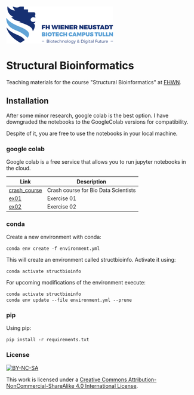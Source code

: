 ![logo](imgs/logo.png)

# Structural Bioinformatics

Teaching materials for the course "Structural Bioinformatics" at [FHWN](https://tulln.fhwn.ac.at/studiengang/bio-data-science).

## Installation

After some minor research, google colab is the best option.
I have downgraded the notebooks to the GoogleColab versions for compatibility.

Despite of it, you are free to use the notebooks in your local machine.

### google colab

Google colab is a free service that allows you to run jupyter notebooks in the cloud.

| Link                                                                                                                               | Description                          |
|------------------------------------------------------------------------------------------------------------------------------------|--------------------------------------|
| [crash_course](https://colab.research.google.com/github/yerkoescalona/structural_bioinformatics/blob/main/ex00/crash_course.ipynb) | Crash course for Bio Data Scientists |
| [ex01](https://colab.research.google.com/github/yerkoescalona/structural_bioinformatics/blob/main/ex01/ex01.ipynb)                 | Exercise 01                          |
| [ex02](https://colab.research.google.com/github/yerkoescalona/structural_bioinformatics/blob/main/ex02/ex02.ipynb)                 | Exercise 02                          |


### conda

Create a new environment with conda:

    conda env create -f environment.yml

This will create an environment called structbioinfo. Activate it using:

    conda activate structbioinfo

For upcoming modifications of the environment execute:

    conda activate structbioinfo
    conda env update --file environment.yml --prune

### pip

Using pip:

    pip install -r requirements.txt


### License
[![BY-NC-SA](https://i.creativecommons.org/l/by-nc-sa/4.0/88x31.png)](http://creativecommons.org/licenses/by-nc-sa/4.0/)


This work is licensed under a [Creative Commons Attribution-NonCommercial-ShareAlike 4.0 International License](http://creativecommons.org/licenses/by-nc-sa/4.0/).
